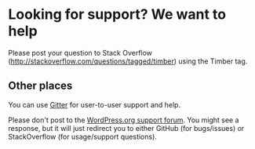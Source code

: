 # Looking for support? We want to help

Please post your question to Stack Overflow (http://stackoverflow.com/questions/tagged/timber) using the Timber tag.

## Other places

You can use [Gitter](https://gitter.im/timber/timber) for user-to-user support and help.

Please don't post to the [WordPress.org support forum](https://wordpress.org/support/plugin/timber-library/). You might see a response, but it will just redirect you to either GitHub (for bugs/issues) or StackOverflow (for usage/support questions).
